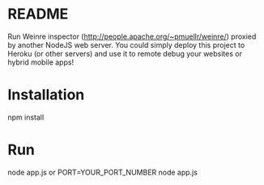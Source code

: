 # README #

Run Weinre inspector (http://people.apache.org/~pmuellr/weinre/) proxied by another NodeJS web server.
You could simply deploy this project to Heroku (or other servers) and use it to remote debug your websites or hybrid mobile apps!

# Installation

npm install

# Run

node app.js or PORT=YOUR_PORT_NUMBER node app.js
